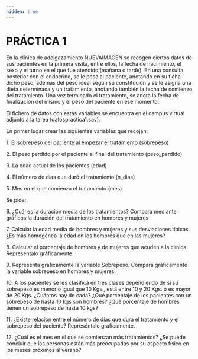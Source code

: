 ```yaml
---
hidden: true
---
```


# PRÁCTICA 1

En la clínica de adelgazamiento NUEVAIMAGEN se recogen ciertos datos de sus pacientes en la primera visita, entre ellos, la fecha de nacimiento, el sexo y el turno en el que fue atendido (mañana o tarde). En una consulta posterior con el endocrino, se le pesa al paciente, anotando en su ficha dicho peso, además del peso ideal según su constitución y se le asigna una dieta determinada y un tratamiento, anotando también la fecha de comienzo del tratamiento. Una vez terminado el tratamiento, se anota la fecha de finalización del mismo y el peso del paciente en ese momento.&#x20;

El fichero de datos con estas variables se encuentra en el campus virtual adjunto a la tarea (datospractica1.sav).

En primer lugar crear las siguientes variables que recojan:

1\.     El sobrepeso del paciente al empezar el tratamiento (sobrepeso)

2\.     El peso perdido por el paciente al final del tratamiento (peso\_perdido)

3\.      La edad actual de los pacientes (edad)

4\.     El número de días que duró el tratamiento (n\_dias)

5\.     Mes en el que comienza el tratamiento (mes)

Se pide:

6\.     ¿Cuál es la duración media de los tratamientos? Compara mediante gráficos la duración del tratamiento en hombres y mujeres

7\.     Calcular la edad media de hombres y mujeres y sus desviaciones típicas. ¿Es más homogénea la edad en los hombres que en las mujeres?

8\.     Calcular el porcentaje de hombres y de mujeres que acuden a la clínica. Represéntalo gráficamente.

9\.     Representa gráficamente la variable Sobrepeso. Compara gráficamente la variable sobrepeso en hombres y mujeres.

10\.   A los pacientes se les clasifica en tres clases dependiendo de si su sobrepeso es menor o igual que 10 Kgs., está entre 10 y 20 Kgs. o es mayor de 20 Kgs. ¿Cuántos hay de cada? ¿Qué porcentaje de los pacientes con un sobrepeso de hasta 10 kgs son hombres? ¿Qué porcentaje de hombres tienen un sobrepeso de hasta 10 kgs?

11\.   ¿Existe relación entre el número de días que dura el tratamiento y el sobrepeso del paciente? Represéntalo gráficamente.

12\.   ¿Cuál es el mes en el que se comienzan más tratamientos? ¿Se puede concluir que las personas están más preocupadas por su aspecto físico en los meses próximos al verano?

&#x20;
